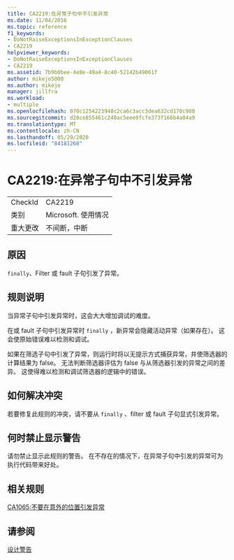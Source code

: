 ```yaml
---
title: CA2219:在异常子句中不引发异常
ms.date: 11/04/2016
ms.topic: reference
f1_keywords:
- DoNotRaiseExceptionsInExceptionClauses
- CA2219
helpviewer_keywords:
- DoNotRaiseExceptionsInExceptionClauses
- CA2219
ms.assetid: 7b9b0bee-4e8e-49a4-8c40-52142b49061f
author: mikejo5000
ms.author: mikejo
manager: jillfra
ms.workload:
- multiple
ms.openlocfilehash: 070c1254223948c2ca6c3acc3dea632cd170c980
ms.sourcegitcommit: d20ce855461c240ac5eee0fcfe373f166b4a04a9
ms.translationtype: MT
ms.contentlocale: zh-CN
ms.lasthandoff: 05/29/2020
ms.locfileid: "84181268"
---
```

# <a name="ca2219-do-not-raise-exceptions-in-exception-clauses"></a>CA2219:在异常子句中不引发异常

|||
|-|-|
|CheckId|CA2219|
|类别|Microsoft. 使用情况|
|重大更改|不间断，中断|

## <a name="cause"></a>原因
`finally`、Filter 或 fault 子句引发了异常。

## <a name="rule-description"></a>规则说明
当异常子句中引发异常时，这会大大增加调试的难度。

在或 fault 子句中引发异常时 `finally` ，新异常会隐藏活动异常（如果存在）。 这会使原始错误难以检测和调试。

如果在筛选子句中引发了异常，则运行时将以无提示方式捕获异常，并使筛选器的计算结果为 false。 无法判断筛选器评估为 false 与从筛选器引发的异常之间的差异。 这使得难以检测和调试筛选器的逻辑中的错误。

## <a name="how-to-fix-violations"></a>如何解决冲突
若要修复此规则的冲突，请不要从 `finally` 、filter 或 fault 子句显式引发异常。

## <a name="when-to-suppress-warnings"></a>何时禁止显示警告
请勿禁止显示此规则的警告。 在不存在的情况下，在异常子句中引发的异常可为执行代码带来好处。

## <a name="related-rules"></a>相关规则
[CA1065:不要在意外的位置引发异常](../code-quality/ca1065.md)

## <a name="see-also"></a>请参阅
[设计警告](../code-quality/design-warnings.md)
